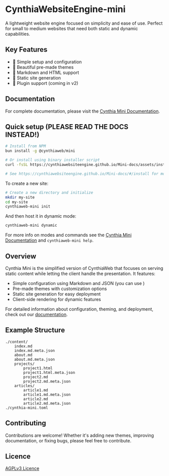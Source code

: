 # CynthiaWebsiteEngine-mini

A lightweight website engine focused on simplicity and ease of use. Perfect for small to medium websites that need both static and dynamic capabilities.

## Key Features

- 🚀 Simple setup and configuration
- 🎨 Beautiful pre-made themes
- 📝 Markdown and HTML support
- 🔧 Static site generation
- 🔌 Plugin support (coming in v2)

## Documentation

For complete documentation, please visit the [Cynthia Mini Documentation](https://cynthiawebsiteengine.github.io/Mini-docs/#/).

## Quick setup (PLEASE READ THE DOCS INSTEAD!)

```sh
# Install from NPM
bun install -g @cynthiaweb/mini

# Or install using binary installer script
curl -fsSL https://cynthiawebsiteengine.github.io/Mini-docs/assets/install.sh | bash

# See https://cynthiawebsiteengine.github.io/Mini-docs/#/install for more
```

To create a new site:

```sh
# Create a new directory and initialize
mkdir my-site
cd my-site
cynthiaweb-mini init
```

And then host it in dynamic mode:

```sh
cynthiaweb-mini dynamic
```

For more info on modes and commands see the [Cynthia Mini Documentation](https://cynthiawebsiteengine.github.io/Mini-docs/#/) and `cynthiaweb-mini help`.

## Overview

Cynthia Mini is the simplified version of CynthiaWeb that focuses on serving static content while letting the client handle the presentation. It features:

- Simple configuration using Markdown and JSON (you can use )
- Pre-made themes with customization options
- Static site generation for easy deployment
- Client-side rendering for dynamic features

For detailed information about configuration, theming, and deployment, check out our [documentation](https://cynthiawebsiteengine.github.io/Mini-docs/#/).

## Example Structure

```directory
./content/
    index.md
    index.md.meta.json
    about.md
    about.md.meta.json
    projects/
        project1.html
        project1.html.meta.json
        project2.md
        project2.md.meta.json
    articles/
        article1.md
        article1.md.meta.json
        article2.md
        article2.md.meta.json
./cynthia-mini.toml
```

## Contributing

Contributions are welcome! Whether it's adding new themes, improving documentation, or fixing bugs, please feel free to contribute.

## Licence

[AGPLv3 Licence](LICENSE)
